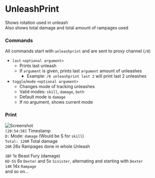 # UnleashPrint

Shows rotation used in unleash<br />
Also shows total damage and total amount of rampages used

### Commands
All commands start with `unleashprint` and are sent to proxy channel (`/8`)
- `last` `<optional argument>`
  - Prints last unleash
  - If `argument` is given, prints last `argument` amount of unleashes
    - Example: `/8 unleashprint last 2` will print last 2 unleashes
- `toggle`/`mode` `<optional argument>`
  - Changes mode of tracking unleashes
  - Valid modes: `skill`, `damage`, `both`
  - Default mode is `damage`
  - If no argument, shows current mode

### Print
![Screenshot](https://i.imgur.com/5fnGaDT.png)<br />
`[20:54:58]` Timestamp<br />
`D:` Mode: `damage` (Would be S for `skill`)<br />
`Total: 126M` Total damage<br />
`26R` 26x Rampages done in whole Unleash

`1BF` 1x Beast Fury (damage)<br />
`6D-5S` 6x `Dexter` and 5x `Sinister`, alternating and starting with `Dexter`<br />
`14R` 14x `Rampage`<br />
and so on...